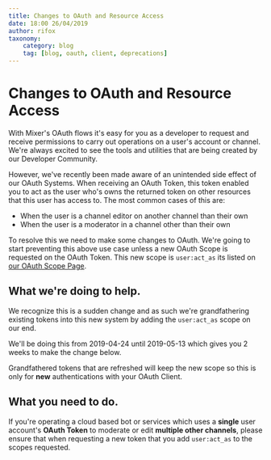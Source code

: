 ```yaml
---
title: Changes to OAuth and Resource Access
date: 18:00 26/04/2019
author: rifox
taxonomy:
    category: blog
    tag: [blog, oauth, client, deprecations]
---
```

# Changes to OAuth and Resource Access

With Mixer's OAuth flows it's easy for you as a developer to request and receive permissions to carry out operations on a user's account or channel. We're always excited to see the tools and utilities that are being created by our Developer Community.

However, we've recently been made aware of an unintended side effect of our OAuth Systems. When receiving an OAuth Token, this token enabled you to act as the user who's owns the returned token on other resources that this user has access to. The most common cases of this are:

- When the user is a channel editor on another channel than their own
- When the user is a moderator in a channel other than their own

To resolve this we need to make some changes to OAuth. We're going to start preventing this above use case unless a new OAuth Scope is requested on the OAuth Token. This new scope is `user:act_as` its listed on [our OAuth Scope Page](/reference/oauth/scopes).

## What we're doing to help.
We recognize this is a sudden change and as such we're grandfathering existing tokens into this new system by adding the `user:act_as` scope on our end.

We'll be doing this from 2019-04-24 until 2019-05-13 which gives you 2 weeks to make the change below.

Grandfathered tokens that are refreshed will keep the new scope so this is only for **new** authentications with your OAuth Client.

## What you need to do.

If you're operating a cloud based bot or services which uses a **single** user account's **OAuth Token** to moderate or edit **multiple other channels**, please ensure that when requesting a new token that you add `user:act_as` to the scopes requested.



